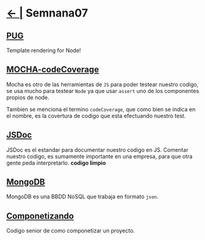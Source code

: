# [← |](https://github.com/VGamezz19/skylab-boot-notes) Semnana07

## [PUG](https://github.com/VGamezz19/skylab-curso/tree/master/semana07/readme/PUG.MD)

Template rendering for Node!

## [MOCHA-codeCoverage](https://github.com/VGamezz19/skylab-curso/tree/master/semana07/readme/MOCHA.MD)

Mocha es otro de las herramientas de `JS` para poder testear nuestro codigo, se usa mucho para testear `Node` ya que usar `assert` uno de los componentes propios de node.

Tambien se menciona el termino `codeCoverage`, que como bien se indica en el nombre, es la covertura de codigo que esta efectuando nuestro test.

## [JSDoc](https://github.com/VGamezz19/skylab-curso/tree/master/semana07/readme/JSDOC.MD)

JSDoc es el estandar para documentar nuestro codigo en JS. Comentar nuestro codigo, es sumamente importante en una empresa, para que otra gente peda interpretarlo. **codigo limpio**

## [MongoDB](https://github.com/VGamezz19/skylab-curso/tree/master/semana07/readme/MONGO.MD)

MongoDB es una BBDD NoSQL que trabaja en formato `json`.

## [Componetizando](https://github.com/VGamezz19/skylab-curso/tree/master/semana07/readme/MONGO.MD)

Codigo senior de como componetizar un proyecto.